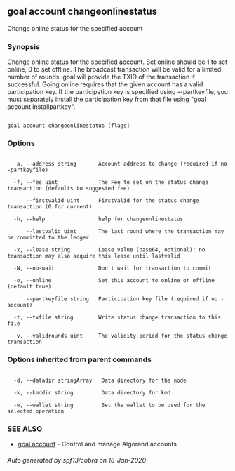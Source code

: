 ## goal account changeonlinestatus



Change online status for the specified account



### Synopsis



Change online status for the specified account. Set online should be 1 to set online, 0 to set offline. The broadcast transaction will be valid for a limited number of rounds. goal will provide the TXID of the transaction if successful. Going online requires that the given account has a valid participation key. If the participation key is specified using --partkeyfile, you must separately install the participation key from that file using "goal account installpartkey".



```

goal account changeonlinestatus [flags]

```



### Options



```

  -a, --address string       Account address to change (required if no -partkeyfile)

  -f, --fee uint             The Fee to set on the status change transaction (defaults to suggested fee)

      --firstvalid uint      FirstValid for the status change transaction (0 for current)

  -h, --help                 help for changeonlinestatus

      --lastvalid uint       The last round where the transaction may be committed to the ledger

  -x, --lease string         Lease value (base64, optional): no transaction may also acquire this lease until lastvalid

  -N, --no-wait              Don't wait for transaction to commit

  -o, --online               Set this account to online or offline (default true)

      --partkeyfile string   Participation key file (required if no -account)

  -t, --txfile string        Write status change transaction to this file

  -v, --validrounds uint     The validity period for the status change transaction

```



### Options inherited from parent commands



```

  -d, --datadir stringArray   Data directory for the node

  -k, --kmddir string         Data directory for kmd

  -w, --wallet string         Set the wallet to be used for the selected operation

```



### SEE ALSO



* [goal account](../../account/account/)	 - Control and manage Algorand accounts


###### Auto generated by spf13/cobra on 18-Jan-2020

